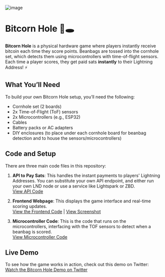 ![image](https://github.com/user-attachments/assets/6203ecbb-de3d-4308-81ec-74ea63075224)

# Bitcorn Hole 🌽🕳️

**Bitcorn Hole** is a physical hardware game where players instantly receive bitcoin each time they score points. Beanbags are tossed into the cornhole set, which detects them using microcontrollers with time-of-flight sensors. Each time a player scores, they get paid sats **instantly** to their Lightning Address! ⚡

## What You’ll Need

To build your own Bitcorn Hole setup, you’ll need the following:

- Cornhole set (2 boards)
- 2x Time-of-Flight (ToF) sensors
- 2x Microcontrollers (e.g., ESP32)
- Cables
- Battery packs or AC adapters
- DIY enclosures (to place under each cornhole board for beanbag detection and to house the sensors/microcontrollers)

## Code and Setup

There are three main code files in this repository:

1. **API to Pay Sats**: This handles the instant payments to players' Lightning Addresses. You can substitute your own API endpoint, and either run your own LND node or use a service like Lightspark or ZBD.  
   [View API Code](#link-to-api-code)

2. **Frontend Webpage**: This displays the game interface and real-time scoring updates.  
   [View the Frontend Code](#link-to-frontend-code) | [View Screenshot](#link-to-screenshot)

3. **Microcontroller Code**: This is the code that runs on the microcontrollers, interfacing with the TOF sensors to detect when a beanbag is scored.  
   [View Microcontroller Code](#link-to-microcontroller-code)

## Live Demo

To see how the game works in action, check out this demo on Twitter:  
[Watch the Bitcorn Hole Demo on Twitter](https://x.com/D_plus__plus/status/1807889900093821104)
